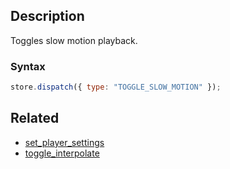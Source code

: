 ## Description

Toggles slow motion playback.

### Syntax

```javascript
store.dispatch({ type: "TOGGLE_SLOW_MOTION" });
```

## Related

- [set_player_settings](./set_player_settings.md)
- [toggle_interpolate](./toggle_interpolate.md)
